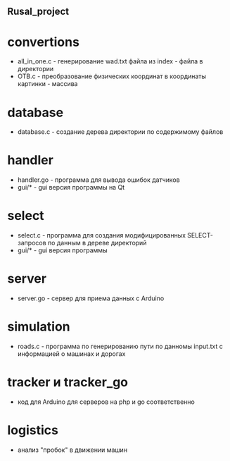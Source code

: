 ## Rusal_project ##

# convertions
* all_in_one.c - генерирование wad.txt файла из index - файла в директории
* OTB.c - преобразование физических координат в координаты картинки - массива

# database
* database.c - создание дерева директории по содержимому файлов

# handler
* handler.go - программа для вывода ошибок датчиков
* gui/* - gui версия программы на Qt

# select
* select.c - программа для создания модифицированных SELECT-запросов по данным в дереве директорий
* gui/* - gui версия программы

# server
* server.go - сервер для приема данных с Arduino

# simulation
* roads.c - программа по генерированию пути по данномы input.txt с информацией о машинах и дорогах

# tracker и tracker_go
* код для Arduino для серверов на php и go соответственно

# logistics
* анализ "пробок" в движении машин
